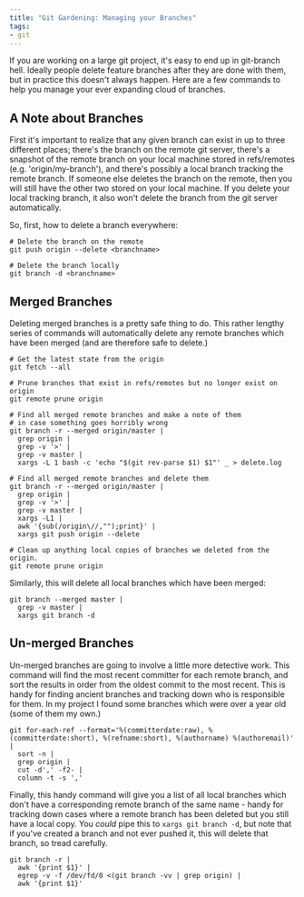 ```yaml
---
title: "Git Gardening: Managing your Branches"
tags:
- git
---
```


If you are working on a large git project, it's easy to end up in git-branch hell.  Ideally people delete feature branches after they are done with them, but in practice this doesn't always happen.  Here are a few commands to help you manage your ever expanding cloud of branches.

<!--more-->

## A Note about Branches

First it's important to realize that any given branch can exist in up to three different places; there's the branch on the remote git server, there's a snapshot of the remote branch on your local machine stored in refs/remotes (e.g. 'origin/my-branch'), and there's possibly a local branch tracking the remote branch.  If someone else deletes the branch on the remote, then you will still have the other two stored on your local machine.  If you delete your local tracking branch, it also won't delete the branch from the git server automatically.

So, first, how to delete a branch everywhere:

    # Delete the branch on the remote
    git push origin --delete <branchname>

    # Delete the branch locally
    git branch -d <branchname>

## Merged Branches

Deleting merged branches is a pretty safe thing to do.  This rather lengthy series of commands will automatically delete any remote branches which have been merged (and are therefore safe to delete.)

    # Get the latest state from the origin
    git fetch --all

    # Prune branches that exist in refs/remotes but no longer exist on origin
    git remote prune origin

    # Find all merged remote branches and make a note of them
    # in case something goes horribly wrong
    git branch -r --merged origin/master |
      grep origin |
      grep -v '>' |
      grep -v master |
      xargs -L 1 bash -c 'echo "$(git rev-parse $1) $1"' _ > delete.log

    # Find all merged remote branches and delete them
    git branch -r --merged origin/master |
      grep origin |
      grep -v '>' |
      grep -v master |
      xargs -L1 |
      awk '{sub(/origin\//,"");print}' |
      xargs git push origin --delete

    # Clean up anything local copies of branches we deleted from the origin.
    git remote prune origin

Similarly, this will delete all local branches which have been merged:

    git branch --merged master |
      grep -v master |
      xargs git branch -d

## Un-merged Branches

Un-merged branches are going to involve a little more detective work.  This command will find the most recent committer for each remote branch, and sort the results in order from the oldest commit to the most recent.  This is handy for finding ancient branches and tracking down who is responsible for them.  In my project I found some branches which were over a year old (some of them my own.)

    git for-each-ref --format='%(committerdate:raw), %(committerdate:short), %(refname:short), %(authorname) %(authoremail)' |
      sort -n |
      grep origin |
      cut -d',' -f2- |
      column -t -s ','

Finally, this handy command will give you a list of all local branches which don't have a corresponding remote branch of the same name - handy for tracking down cases where a remote branch has been deleted but you still have a local copy.  You *could* pipe this to `xargs git branch -d`, but note that if you've created a branch and not ever pushed it, this will delete that branch, so tread carefully.

    git branch -r |
      awk '{print $1}' |
      egrep -v -f /dev/fd/0 <(git branch -vv | grep origin) |
      awk '{print $1}'
